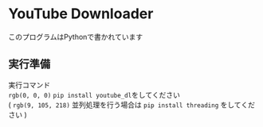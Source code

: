 # YouTube Downloader
このプログラムはPythonで書かれています
## 実行準備
実行コマンド  
`rgb(0, 0, 0)` ```pip install youtube_dl```をしてください  
( `rgb(9, 105, 218)` 並列処理を行う場合は ```pip install threading``` をしてください )
